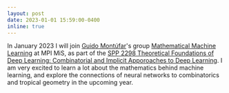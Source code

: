 ```yaml
---
layout: post
date: 2023-01-01 15:59:00-0400
inline: true
---
```


In January 2023 I will join [Guido Montúfar](https://personal-homepages.mis.mpg.de/montufar/)'s group [Mathematical Machine Learning](https://www.mis.mpg.de/montufar/index.html) at MPI MiS, as part of the [SPP 2298 Theoretical Foundations of Deep Learning: Combinatorial and Implicit Apporoaches to Deep Learning](https://www.spp2298.math.uni-muenchen.de/projects/index.html). I am very excited to learn a lot about the mathematics behind machine learning, and explore the connections of neural networks to combinatorics and tropical geometry in the upcoming year.
